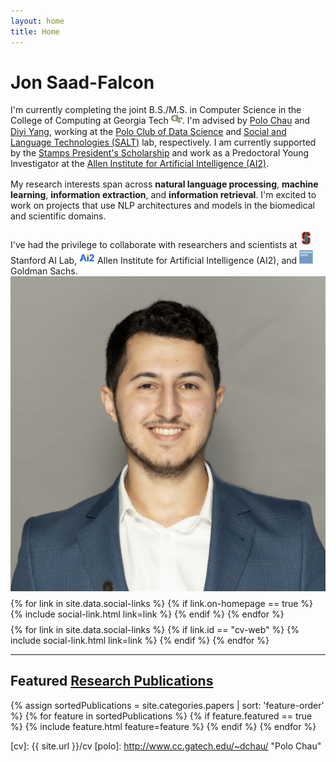 ```yaml
---
layout: home
title: Home
---
```


<div id ="intro-wrapper" class="l-middle">
	<div id="intro-title-wrapper" class="intro-left">
		<h1 id="intro-title">Jon Saad-Falcon</h1>
		<!-- <div id="intro-subtitle">
			Undergrad in the College of Computing at Georgia Tech.
		</div> -->
	</div>
	<div class="intro-left">
	<div class="intro-left">
		I'm currently completing the joint B.S./M.S. in Computer Science in the College of Computing at Georgia Tech <img class="intro-logo" style="width: 18px; padding-bottom: 3px;" src="/images/gt.png" />. I'm advised by <a href="http://www.cc.gatech.edu/~dchau/">Polo Chau</a> and <a href="https://www.cc.gatech.edu/~dyang888/">Diyi Yang</a>, working at the <a href="http://poloclub.gatech.edu">Polo Club of Data Science</a> and <a href="https://www.cc.gatech.edu/~dyang888/group.html">Social and Language Technologies (SALT)</a> lab, respectively. I am currently supported by the <a href="https://stampsps.gatech.edu/">Stamps President's Scholarship</a> and work as a Predoctoral Young Investigator at the <a href="https://allenai.org/"> Allen Institute for Artificial Intelligence (AI2)</a>.
	</div>
	<div style="height: 1rem"></div>
	<div>
		My research interests span across <b>natural language processing</b>, <b>machine learning</b>, <b>information extraction</b>, and <b>information retrieval</b>. I'm excited to work on projects that use NLP architectures and models in the biomedical and scientific domains. 
	</div>
	<div style="height: 1rem"></div>
	<div>
		I've had the privilege to collaborate with researchers and scientists at <img class="intro-logo" style="width: 22px; padding-bottom: 5px;" src="/images/stanford.svg" /> Stanford AI Lab, <img class="intro-logo" style="width: 25px; padding-bottom: 3px;" src="/images/AI2.svg" /> Allen Institute for Artificial Intelligence (AI2), and <img class="intro-logo" style="width: 22px" src="/images/goldmansachs.svg" /> Goldman Sachs.
	</div>
</div>

<div class="intro-right">
	<img id="intro-image" class="intro-right" src="/images/jon.png">
	<div style="height: 0.5rem"></div>
	<div id="intro-image-links" class="intro-right">
		{% for link in site.data.social-links %}
			{% if link.on-homepage == true %}
				{% include social-link.html link=link %}
			{% endif %}
		{% endfor %}
	</div>
	<div style="height: 0.5rem"></div>
	<div id="intro-cv-wrapper" class="intro-right">
		{% for link in site.data.social-links %}
			{% if link.id == "cv-web" %}
				{% include social-link.html link=link %}
			{% endif %}
		{% endfor %}
		<!-- <div id="intro-cv"><a href="/cv">Here's my CV.</a></div> -->
	</div>
	</div>
</div>

<hr class="l-middle home-hr">

<h2 class="feature-title l-middle">
	Featured <a href="/cv#publications">Research Publications</a>
</h2>
<div class="cover-wrapper l-screen">
	{% assign sortedPublications = site.categories.papers | sort: 'feature-order' %}
	{% for feature in sortedPublications %}
		{% if feature.featured == true %}
			{% include feature.html feature=feature %}
		{% endif %}
	{% endfor %}
</div>



[gt]: http://www.gatech.edu "Georgia Tech"
[cse]: http://cse.gatech.edu "Georgia Tech Computational Science and Engineering"
[coc]: http://www.cc.gatech.edu "Georgia Tech College of Computing"

[cv]: {{ site.url }}/cv
[polo]: http://www.cc.gatech.edu/~dchau/ "Polo Chau"

